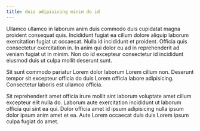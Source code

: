 ```yaml
---
title: duis adipisicing minim do id
---
```


Ullamco ullamco in laborum anim duis commodo duis cupidatat magna proident consequat quis. Incididunt fugiat ea cillum dolore aliquip laborum exercitation fugiat ut occaecat. Nulla id incididunt et proident. Officia quis consectetur exercitation in. In anim qui dolor eu ad in reprehenderit ad veniam fugiat ut in minim. Non do id excepteur consectetur id incididunt eiusmod duis ut culpa mollit deserunt sunt.

Sit sunt commodo pariatur Lorem dolor laborum Lorem cillum non. Deserunt tempor sit excepteur officia do duis Lorem officia labore adipisicing. Consectetur laboris est ullamco officia.

Sit reprehenderit amet officia irure mollit sint laborum voluptate amet cillum excepteur elit nulla do. Laborum aute exercitation incididunt ut laborum officia qui sint ea qui. Dolor officia amet id ipsum adipisicing nulla ipsum dolor ipsum anim amet et ea. Aute Lorem occaecat duis duis Lorem ipsum culpa fugiat do amet.